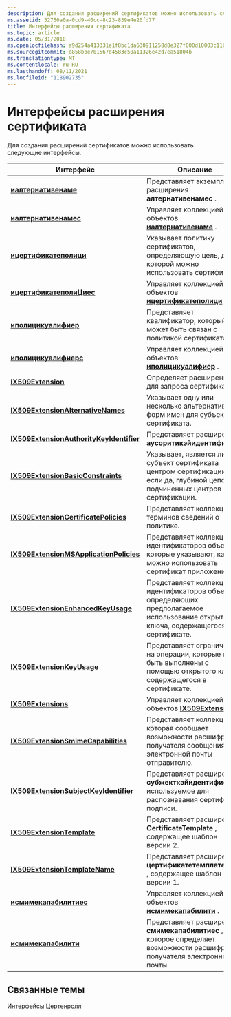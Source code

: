 ```yaml
---
description: Для создания расширений сертификатов можно использовать следующие интерфейсы.
ms.assetid: 52750a0a-0cd9-40cc-8c23-839e4e20fd77
title: Интерфейсы расширения сертификата
ms.topic: article
ms.date: 05/31/2018
ms.openlocfilehash: a9d254a413331e1f8bc1da630911258d8e327f000d10003c11b784856cd88e84
ms.sourcegitcommit: e858bbe701567d4583c50a11326e42d7ea51804b
ms.translationtype: MT
ms.contentlocale: ru-RU
ms.lasthandoff: 08/11/2021
ms.locfileid: "118902735"
---
```

# <a name="certificate-extension-interfaces"></a>Интерфейсы расширения сертификата

Для создания расширений сертификатов можно использовать следующие интерфейсы.



| Интерфейс                                                                            | Описание                                                                                                                                    |
|--------------------------------------------------------------------------------------|------------------------------------------------------------------------------------------------------------------------------------------------|
| [**иалтернативенаме**](/windows/desktop/api/CertEnroll/nn-certenroll-ialternativename)                                         | Представляет экземпляр расширения **алтернативенамес** .                                                                                   |
| [**иалтернативенамес**](/windows/desktop/api/CertEnroll/nn-certenroll-ialternativenames)                                       | Управляет коллекцией объектов [**иалтернативенаме**](/windows/desktop/api/CertEnroll/nn-certenroll-ialternativename) .                                                                  |
| [**ицертификатеполици**](/windows/desktop/api/CertEnroll/nn-certenroll-icertificatepolicy)                                     | Указывает политику сертификатов, определяющую цель, для которой можно использовать сертификат.                                              |
| [**ицертификатеполиЦиес**](/windows/desktop/api/CertEnroll/nn-certenroll-icertificatepolicies)                                 | Управляет коллекцией объектов [**ицертификатеполици**](/windows/desktop/api/CertEnroll/nn-certenroll-icertificatepolicy) .                                                              |
| [**иполицикуалифиер**](/windows/desktop/api/CertEnroll/nn-certenroll-ipolicyqualifier)                                         | Представляет квалификатор, который может быть связан с политикой сертификата.                                                                       |
| [**иполицикуалифиерс**](/windows/desktop/api/CertEnroll/nn-certenroll-ipolicyqualifiers)                                       | Управляет коллекцией объектов [**иполицикуалифиер**](/windows/desktop/api/CertEnroll/nn-certenroll-ipolicyqualifier) .                                                                  |
| [**IX509Extension**](/windows/desktop/api/CertEnroll/nn-certenroll-ix509extension)                                             | Определяет расширение для запроса сертификата.                                                                                                |
| [**IX509ExtensionAlternativeNames**](/windows/desktop/api/CertEnroll/nn-certenroll-ix509extensionalternativenames)             | Указывает одну или несколько альтернативных форм имен для субъекта сертификата.                                                                 |
| [**IX509ExtensionAuthorityKeyIdentifier**](/windows/desktop/api/CertEnroll/nn-certenroll-ix509extensionauthoritykeyidentifier) | Представляет расширение **аусоритикэйидентифиер** .                                                                                            |
| [**IX509ExtensionBasicConstraints**](/windows/desktop/api/CertEnroll/nn-certenroll-ix509extensionbasicconstraints)             | Указывает, является ли субъект сертификата центром сертификации и, если да, глубиной цепочки подчиненных центров сертификации. |
| [**IX509ExtensionCertificatePolicies**](/windows/desktop/api/CertEnroll/nn-certenroll-ix509extensioncertificatepolicies)       | Представляет коллекцию терминов сведений о политике.                                                                                           |
| [**IX509ExtensionMSApplicationPolicies**](/windows/desktop/api/CertEnroll/nn-certenroll-ix509extensionmsapplicationpolicies)   | Представляет коллекцию идентификаторов объектов, которые указывают, как можно использовать сертификат приложением.                                   |
| [**IX509ExtensionEnhancedKeyUsage**](/windows/desktop/api/CertEnroll/nn-certenroll-ix509extensionenhancedkeyusage)             | Представляет коллекцию идентификаторов объектов, определяющих предполагаемое использование открытого ключа, содержащегося в сертификате.                    |
| [**IX509ExtensionKeyUsage**](/windows/desktop/api/CertEnroll/nn-certenroll-ix509extensionkeyusage)                             | Представляет ограничения на операции, которые могут быть выполнены с помощью открытого ключа, содержащегося в сертификате.                                |
| [**IX509Extensions**](/windows/desktop/api/CertEnroll/nn-certenroll-ix509extensions)                                           | Управляет коллекцией объектов [**IX509Extension**](/windows/desktop/api/CertEnroll/nn-certenroll-ix509extension) .                                                                      |
| [**IX509ExtensionSmimeCapabilities**](/windows/desktop/api/CertEnroll/nn-certenroll-ix509extensionsmimecapabilities)           | Представляет коллекцию, которая сообщает возможности расшифровки получателя сообщения электронной почты отправителю.                                     |
| [**IX509ExtensionSubjectKeyIdentifier**](/windows/desktop/api/CertEnroll/nn-certenroll-ix509extensionsubjectkeyidentifier)     | Представляет расширение **субжекткэйидентифиер** , используемое для распознавания сертификата подписи.                                                        |
| [**IX509ExtensionTemplate**](/windows/desktop/api/CertEnroll/nn-certenroll-ix509extensiontemplate)                             | Представляет расширение **CertificateTemplate** , содержащее шаблон версии 2.                                                             |
| [**IX509ExtensionTemplateName**](/windows/desktop/api/CertEnroll/nn-certenroll-ix509extensiontemplatename)                     | Представляет расширение **цертификатетемплатенаме** , содержащее шаблон версии 1.                                                         |
| [**исмимекапабилитиес**](/windows/desktop/api/CertEnroll/nn-certenroll-ismimecapabilities)                                     | Управляет коллекцией объектов [**исмимекапабилити**](/windows/desktop/api/CertEnroll/nn-certenroll-ismimecapability) .                                                                  |
| [**исмимекапабилити**](/windows/desktop/api/CertEnroll/nn-certenroll-ismimecapability)                                         | Представляет расширение **смимекапабилитиес** , которое определяет возможности расшифровки получателя электронной почты.                               |



 

## <a name="related-topics"></a>Связанные темы

<dl> <dt>

[Интерфейсы Цертенролл](certenroll-interfaces.md)
</dt> </dl>

 

 




